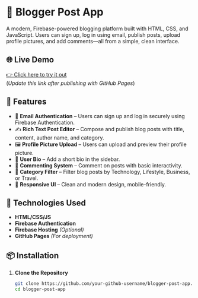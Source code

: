 # 📝 Blogger Post App

A modern, Firebase-powered blogging platform built with HTML, CSS, and JavaScript. Users can sign up, log in using email, publish posts, upload profile pictures, and add comments—all from a simple, clean interface.

## 🌐 Live Demo
[👉 Click here to try it out](https://your-github-username.github.io/blogger-post-app/)  
(*Update this link after publishing with GitHub Pages*)

## 🚀 Features

- 🔐 **Email Authentication** – Users can sign up and log in securely using Firebase Authentication.
- ✍️ **Rich Text Post Editor** – Compose and publish blog posts with title, content, author name, and category.
- 🖼️ **Profile Picture Upload** – Users can upload and preview their profile picture.
- 🧾 **User Bio** – Add a short bio in the sidebar.
- 💬 **Commenting System** – Comment on posts with basic interactivity.
- 📂 **Category Filter** – Filter blog posts by Technology, Lifestyle, Business, or Travel.
- 🧠 **Responsive UI** – Clean and modern design, mobile-friendly.

## 🔧 Technologies Used

- **HTML/CSS/JS**
- **Firebase Authentication**
- **Firebase Hosting** *(Optional)*
- **GitHub Pages** *(For deployment)*

## 📦 Installation

1. **Clone the Repository**
   ```bash
   git clone https://github.com/your-github-username/blogger-post-app.git
   cd blogger-post-app
